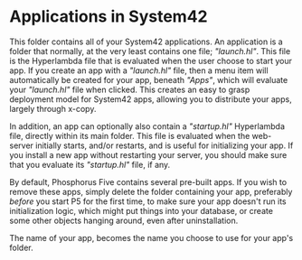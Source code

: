 Applications in System42
========

This folder contains all of your System42 applications. An application is a folder that normally, at the very least
contains one file; _"launch.hl"_. This file is the Hyperlambda file that is evaluated when the user choose to start your app.
If you create an app with a _"launch.hl"_ file, then a menu item will automatically be created for your app, beneath _"Apps"_,
which will evaluate your _"launch.hl"_ file when clicked. This creates an easy to grasp deployment model for System42 apps, 
allowing you to distribute your apps, largely through x-copy.

In addition, an app can optionally also contain a _"startup.hl"_ Hyperlambda file, directly within its main folder. This file 
is evaluated when the web-server initially starts, and/or restarts, and is useful for initializing your app. If you install a new
app without restarting your server, you should make sure that you evaluate its _"startup.hl"_ file, if any.

By default, Phosphorus Five contains several pre-built apps. If you wish to remove these apps, simply delete the folder containing 
your app, preferably _before_ you start P5 for the first time, to make sure your app doesn't run its initialization logic, which 
might put things into your database, or create some other objects hanging around, even after uninstallation.

The name of your app, becomes the name you choose to use for your app's folder.
